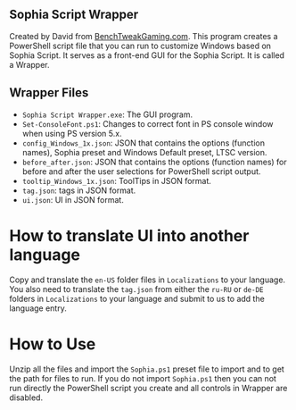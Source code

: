 ## Sophia Script Wrapper

Created by David from [BenchTweakGaming.com](https://benchtweakgaming.com/2020/10/10/windows-10-debloat-tool/).
This program creates a PowerShell script file that you can run to customize Windows based on Sophia Script. It serves as a front-end GUI for the Sophia Script. It is called a Wrapper.

## Wrapper Files

* `Sophia Script Wrapper.exe`: The GUI program.
* `Set-ConsoleFont.ps1`: Changes to correct font in PS console window when using PS version 5.x.
* `config_Windows_1x.json`: JSON that contains the options (function names), Sophia preset and Windows Default preset, LTSC version.
* `before_after.json`: JSON that contains the options (function names) for before and after the user selections for PowerShell script output.
* `tooltip_Windows_1x.json`: ToolTips in JSON format.
* `tag.json`: tags in JSON format.
* `ui.json`: UI in JSON format.

# How to translate UI into another language

Copy and translate the `en-US` folder files in `Localizations` to your language. You also need to translate the `tag.json` from either the `ru-RU` or `de-DE` folders in `Localizations` to your language and submit to us to add the language entry.

# How to Use

Unzip all the files and import the `Sophia.ps1` preset file to import and to get the path for files to run. If you do not import `Sophia.ps1` then you can not run directly the PowerShell script you create and all controls in Wrapper are disabled.
